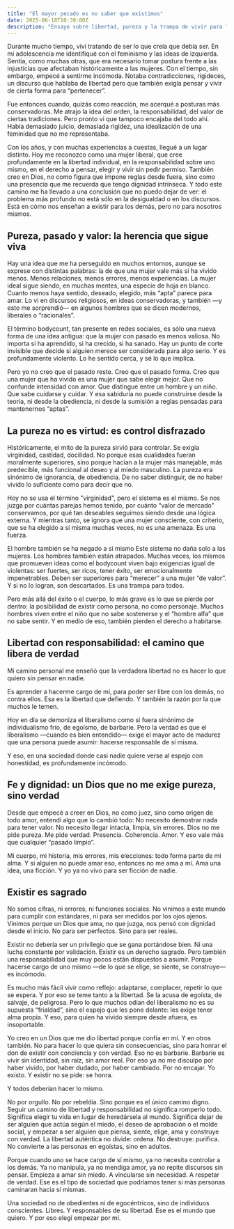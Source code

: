 ```yaml
---
title: "El mayor pecado es no saber que existimos"
date: 2025-06-18T10:39:00Z
description: "Ensayo sobre libertad, pureza y la trampa de vivir para los demás"
---
```


Durante mucho tiempo, viví tratando de ser lo que creía que debía ser. En mi adolescencia
me identifiqué con el feminismo y las ideas de izquierda. Sentía, como muchas otras, que
era necesario tomar postura frente a las injusticias que afectaban históricamente a las
mujeres. Con el tiempo, sin embargo, empecé a sentirme incómoda. Notaba
contradicciones, rigideces, un discurso que hablaba de libertad pero que también exigía
pensar y vivir de cierta forma para “pertenecer”.

Fue entonces cuando, quizás como reacción, me acerqué a posturas más conservadoras.
Me atrajo la idea del orden, la responsabilidad, del valor de ciertas tradiciones. Pero pronto
vi que tampoco encajaba del todo ahí. Había demasiado juicio, demasiada rigidez, una
idealización de una feminidad que no me representaba.

Con los años, y con muchas experiencias a cuestas, llegué a un lugar distinto. Hoy me
reconozco como una mujer liberal, que cree profundamente en la libertad individual, en la
responsabilidad sobre uno mismo, en el derecho a pensar, elegir y vivir sin pedir permiso.
También creo en Dios, no como figura que impone reglas desde fuera, sino como una
presencia que me recuerda que tengo dignidad intrínseca. Y todo este camino me ha
llevado a una conclusión que no puedo dejar de ver: el problema más profundo no está sólo
en la desigualdad o en los discursos. Está en cómo nos enseñan a existir para los demás,
pero no para nosotros mismos.

## Pureza, pasado y valor: la herencia que sigue viva

Hay una idea que me ha perseguido en muchos entornos, aunque se exprese con distintas
palabras: la de que una mujer vale más si ha vivido menos. Menos relaciones, menos
errores, menos experiencias. La mujer ideal sigue siendo, en muchas mentes, una especie
de hoja en blanco. Cuanto menos haya sentido, deseado, elegido, más “apta” parece para
amar. Lo vi en discursos religiosos, en ideas conservadoras, y también —y esto me
sorprendió— en algunos hombres que se dicen modernos, liberales o “racionales”.

El término bodycount, tan presente en redes sociales, es sólo una nueva forma de una idea
antigua: que la mujer con pasado es menos valiosa. No importa si ha aprendido, si ha
crecido, si ha sanado. Hay un punto de corte invisible que decide si alguien merece ser
considerada para algo serio. Y es profundamente violento. Lo he sentido cerca, y sé lo que
implica.

Pero yo no creo que el pasado reste. Creo que el pasado forma. Creo que una mujer que ha
vivido es una mujer que sabe elegir mejor. Que no confunde intensidad con amor. Que
distingue entre un hombre y un niño. Que sabe cuidarse y cuidar. Y esa sabiduría no puede
construirse desde la teoría, ni desde la obediencia, ni desde la sumisión a reglas pensadas
para mantenernos “aptas”.

## La pureza no es virtud: es control disfrazado

Históricamente, el mito de la pureza sirvió para controlar. Se exigía virginidad, castidad,
docilidad. No porque esas cualidades fueran moralmente superiores, sino porque hacían a
la mujer más manejable, más predecible, más funcional al deseo y al miedo masculino. La
pureza era sinónimo de ignorancia, de obediencia. De no saber distinguir, de no haber
vivido lo suficiente como para decir que no.

Hoy no se usa el término "virginidad", pero el sistema es el mismo. Se nos juzga por
cuántas parejas hemos tenido, por cuánto “valor de mercado” conservamos, por qué tan
deseables seguimos siendo desde una lógica externa. Y mientras tanto, se ignora que una
mujer consciente, con criterio, que se ha elegido a sí misma muchas veces, no es una
amenaza. Es una fuerza.

El hombre también se ha negado a sí mismo
Este sistema no daña solo a las mujeres. Los hombres también están atrapados. Muchas
veces, los mismos que promueven ideas como el bodycount viven bajo exigencias igual de
violentas: ser fuertes, ser ricos, tener éxito, ser emocionalmente impenetrables. Deben ser
superiores para “merecer” a una mujer “de valor”. Y si no lo logran, son descartados. Es una
trampa para todos.

Pero más allá del éxito o el cuerpo, lo más grave es lo que se pierde por dentro: la
posibilidad de existir como persona, no como personaje. Muchos hombres viven entre el
niño que no sabe sostenerse y el “hombre alfa” que no sabe sentir. Y en medio de eso,
también pierden el derecho a habitarse.

## Libertad con responsabilidad: el camino que libera de verdad

Mi camino personal me enseñó que la verdadera libertad no es hacer lo que quiero sin
pensar en nadie.

Es aprender a hacerme cargo de mí, para poder ser libre con los demás, no contra ellos.
Esa es la libertad que defiendo. Y también la razón por la que muchos le temen.

Hoy en día se demoniza el liberalismo como si fuera sinónimo de individualismo frío, de
egoísmo, de barbarie. Pero la verdad es que el liberalismo —cuando es bien entendido—
exige el mayor acto de madurez que una persona puede asumir: hacerse responsable de sí
misma.

Y eso, en una sociedad donde casi nadie quiere verse al espejo con honestidad, es
profundamente incómodo.

## Fe y dignidad: un Dios que no me exige pureza, sino verdad

Desde que empecé a creer en Dios, no como juez, sino como origen de todo amor, entendí
algo que lo cambió todo:
No necesito demostrar nada para tener valor.
No necesito llegar intacta, limpia, sin errores.
Dios no me pide pureza. Me pide verdad. Presencia. Coherencia. Amor.
Y eso vale más que cualquier “pasado limpio”.

Mi cuerpo, mi historia, mis errores, mis elecciones: todo forma parte de mi alma.
Y si alguien no puede amar eso, entonces no me ama a mí.
Ama una idea, una ficción.
Y yo ya no vivo para ser ficción de nadie.

## Existir es sagrado

No somos cifras, ni errores, ni funciones sociales.
No vinimos a este mundo para cumplir con estándares, ni para ser medidos por los ojos
ajenos.
Vinimos porque un Dios que ama, no que juzga, nos pensó con dignidad desde el inicio.
No para ser perfectos.
Sino para ser reales.

Existir no debería ser un privilegio que se gana portándose bien.
Ni una lucha constante por validación.
Existir es un derecho sagrado.
Pero también una responsabilidad que muy pocos están dispuestos a asumir.
Porque hacerse cargo de uno mismo —de lo que se elige, se siente, se construye— es
incómodo.

Es mucho más fácil vivir como reflejo: adaptarse, complacer, repetir lo que se espera.
Y por eso se teme tanto a la libertad.
Se la acusa de egoísta, de salvaje, de peligrosa.
Pero lo que muchos odian del liberalismo no es su supuesta “frialdad”,
sino el espejo que les pone delante:
les exige tener alma propia.
Y eso, para quien ha vivido siempre desde afuera, es insoportable.

Yo creo en un Dios que me dio libertad porque confía en mí.
Y en otros también.
No para hacer lo que quiera sin consecuencias,
sino para honrar el don de existir con conciencia y con verdad.
Eso no es barbarie.
Barbarie es vivir sin identidad, sin raíz, sin amor real.
Por eso ya no me disculpo por haber vivido,
por haber dudado,
por haber cambiado.
Por no encajar.
Yo existo. Y existir no se pide: se honra.

Y todos deberían hacer lo mismo.

No por orgullo. No por rebeldía.
Sino porque es el único camino digno.
Seguir un camino de libertad y responsabilidad no significa romperlo todo.
Significa elegir tu vida en lugar de heredársela al mundo.
Significa dejar de ser alguien que actúa según el miedo, el deseo de aprobación o el molde
social,
y empezar a ser alguien que piensa, siente, elige, ama y construye con verdad.
La libertad auténtica no divide: ordena.
No destruye: purifica.
No convierte a las personas en egoístas, sino en adultos.

Porque cuando uno se hace cargo de sí mismo, ya no necesita controlar a los demás.
Ya no manipula, ya no mendiga amor, ya no repite discursos sin pensar.
Empieza a amar sin miedo. A vincularse sin necesidad. A respetar de verdad.
Ese es el tipo de sociedad que podríamos tener si más personas caminaran hacia sí
mismas.

Una sociedad no de obedientes ni de egocéntricos,
sino de individuos conscientes.
Libres. Y responsables de su libertad.
Ese es el mundo que quiero.
Y por eso elegí empezar por mí.